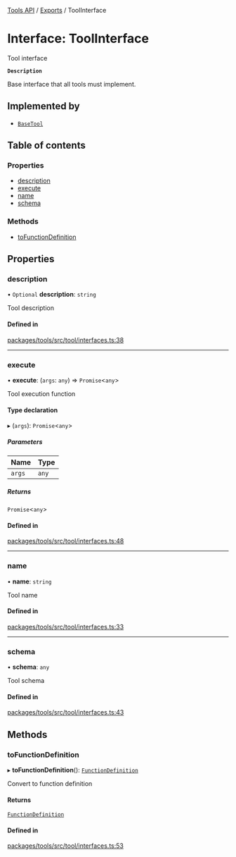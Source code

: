 [Tools API](../../) / [Exports](../modules) / ToolInterface

# Interface: ToolInterface

Tool interface

**`Description`**

Base interface that all tools must implement.

## Implemented by

- [`BaseTool`](../classes/BaseTool)

## Table of contents

### Properties

- [description](ToolInterface#description)
- [execute](ToolInterface#execute)
- [name](ToolInterface#name)
- [schema](ToolInterface#schema)

### Methods

- [toFunctionDefinition](ToolInterface#tofunctiondefinition)

## Properties

### description

• `Optional` **description**: `string`

Tool description

#### Defined in

[packages/tools/src/tool/interfaces.ts:38](https://github.com/woojubb/robota/blob/67406abb83c9116fb1693a24e5876025b7fb3063/packages/tools/src/tool/interfaces.ts#L38)

___

### execute

• **execute**: (`args`: `any`) => `Promise`\<`any`\>

Tool execution function

#### Type declaration

▸ (`args`): `Promise`\<`any`\>

##### Parameters

| Name | Type |
| :------ | :------ |
| `args` | `any` |

##### Returns

`Promise`\<`any`\>

#### Defined in

[packages/tools/src/tool/interfaces.ts:48](https://github.com/woojubb/robota/blob/67406abb83c9116fb1693a24e5876025b7fb3063/packages/tools/src/tool/interfaces.ts#L48)

___

### name

• **name**: `string`

Tool name

#### Defined in

[packages/tools/src/tool/interfaces.ts:33](https://github.com/woojubb/robota/blob/67406abb83c9116fb1693a24e5876025b7fb3063/packages/tools/src/tool/interfaces.ts#L33)

___

### schema

• **schema**: `any`

Tool schema

#### Defined in

[packages/tools/src/tool/interfaces.ts:43](https://github.com/woojubb/robota/blob/67406abb83c9116fb1693a24e5876025b7fb3063/packages/tools/src/tool/interfaces.ts#L43)

## Methods

### toFunctionDefinition

▸ **toFunctionDefinition**(): [`FunctionDefinition`](FunctionDefinition)

Convert to function definition

#### Returns

[`FunctionDefinition`](FunctionDefinition)

#### Defined in

[packages/tools/src/tool/interfaces.ts:53](https://github.com/woojubb/robota/blob/67406abb83c9116fb1693a24e5876025b7fb3063/packages/tools/src/tool/interfaces.ts#L53)
